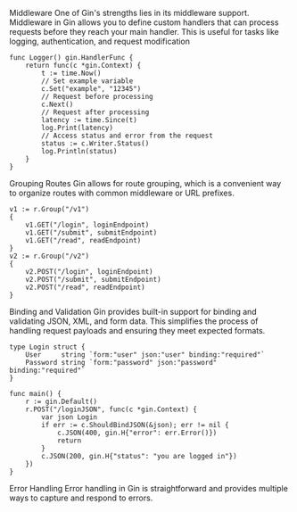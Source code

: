 Middleware
One of Gin's strengths lies in its middleware support. Middleware in Gin allows you to define custom handlers that can process requests before they reach your main handler.
This is useful for tasks like logging, authentication, and request modification

```
func Logger() gin.HandlerFunc {
    return func(c *gin.Context) {
        t := time.Now()
        // Set example variable
        c.Set("example", "12345")
        // Request before processing
        c.Next()
        // Request after processing
        latency := time.Since(t)
        log.Print(latency)
        // Access status and error from the request
        status := c.Writer.Status()
        log.Println(status)
    }
}
```
Grouping Routes
Gin allows for route grouping, which is a convenient way to organize routes with common middleware or URL prefixes.

```
v1 := r.Group("/v1")
{
    v1.GET("/login", loginEndpoint)
    v1.GET("/submit", submitEndpoint)
    v1.GET("/read", readEndpoint)
}
v2 := r.Group("/v2")
{
    v2.POST("/login", loginEndpoint)
    v2.POST("/submit", submitEndpoint)
    v2.POST("/read", readEndpoint)
}
```

Binding and Validation
Gin provides built-in support for binding and validating JSON, XML, and form data. This simplifies the process of handling request payloads and ensuring they meet expected formats.
```
type Login struct {
    User     string `form:"user" json:"user" binding:"required"`
    Password string `form:"password" json:"password" binding:"required"`
}

func main() {
    r := gin.Default()
    r.POST("/loginJSON", func(c *gin.Context) {
        var json Login
        if err := c.ShouldBindJSON(&json); err != nil {
            c.JSON(400, gin.H{"error": err.Error()})
            return
        }
        c.JSON(200, gin.H{"status": "you are logged in"})
    })
}
```
Error Handling
Error handling in Gin is straightforward and provides multiple ways to capture and respond to errors.



